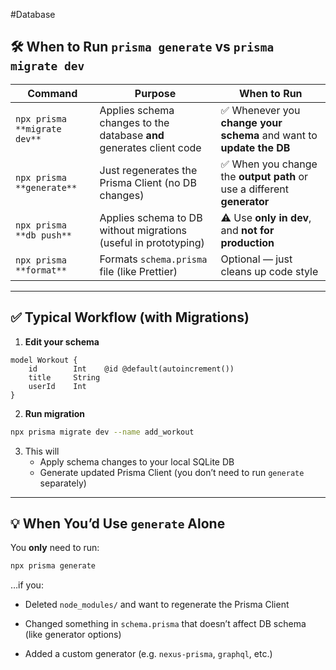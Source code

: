 #Database 
## 🛠️ When to Run `prisma generate` vs `prisma migrate dev`
| Command                      | Purpose                                                              | When to Run                                                            |
| ---------------------------- | -------------------------------------------------------------------- | ---------------------------------------------------------------------- |
| `npx prisma **migrate dev**` | Applies schema changes to the database **and** generates client code | ✅ Whenever you **change your schema** and want to **update the DB**    |
| `npx prisma **generate**`    | Just regenerates the Prisma Client (no DB changes)                   | ✅ When you change the **output path** or use a different **generator** |
| `npx prisma **db push**`     | Applies schema to DB without migrations (useful in prototyping)      | ⚠️ Use **only in dev**, and **not for production**                     |
| `npx prisma **format**`      | Formats `schema.prisma` file (like Prettier)                         | Optional — just cleans up code style                                   |

---
## ✅ Typical Workflow (with Migrations)
1. **Edit your schema**
```prisma	
model Workout {
	id        Int    @id @default(autoincrement())
	title     String
	userId    Int
}
```
2. **Run migration**
``` bash
npx prisma migrate dev --name add_workout
```

3. This will
	- Apply schema changes to your local SQLite DB
	- Generate updated Prisma Client (you don’t need to run `generate` separately)

---
## 💡 When You’d Use `generate` Alone

You **only** need to run:
``` bash
npx prisma generate
```
…if you:

- Deleted `node_modules/` and want to regenerate the Prisma Client
    
- Changed something in `schema.prisma` that doesn’t affect DB schema (like generator options)
    
- Added a custom generator (e.g. `nexus-prisma`, `graphql`, etc.)